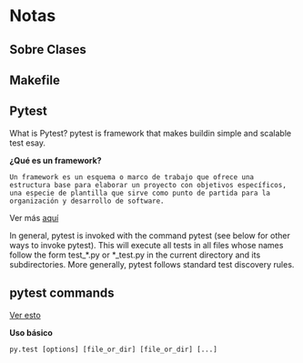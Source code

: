 # Notas

## Sobre Clases

## Makefile

## Pytest

What is Pytest?
pytest is framework that makes buildin simple and scalable test esay.

**¿Qué es un framework?**
    
    Un framework es un esquema o marco de trabajo que ofrece una estructura base para elaborar un proyecto con objetivos específicos, una especie de plantilla que sirve como punto de partida para la organización y desarrollo de software.
Ver más [aquí](https://docs.pytest.org/en/6.2.x/usage.html)

In general, pytest is invoked with the command pytest (see below for other ways to invoke pytest). This will execute all tests in all files whose names follow the form test_*.py or \*_test.py in the current directory and its subdirectories. More generally, pytest follows standard test discovery rules.

## pytest commands

[Ver esto](https://programmerclick.com/article/3366908761/)

**Uso básico**

    py.test [options] [file_or_dir] [file_or_dir] [...]

